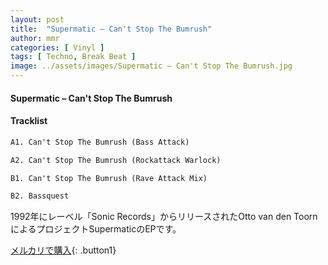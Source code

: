 ```yaml
---
layout: post
title:  "Supermatic – Can't Stop The Bumrush"
author: mmr
categories: [ Vinyl ]
tags: [ Techno, Break Beat ]
image: ../assets/images/Supermatic – Can't Stop The Bumrush.jpg
---
```


#### Supermatic – Can't Stop The Bumrush

#### Tracklist
```md
A1. Can't Stop The Bumrush (Bass Attack)

A2. Can't Stop The Bumrush (Rockattack Warlock)

B1. Can't Stop The Bumrush (Rave Attack Mix)

B2. Bassquest
```

1992年にレーベル「Sonic Records」からリリースされたOtto van den ToornによるプロジェクトSupermaticのEPです。

[メルカリで購入](https://jp.mercari.com/item/m19638471586){: .button1}

